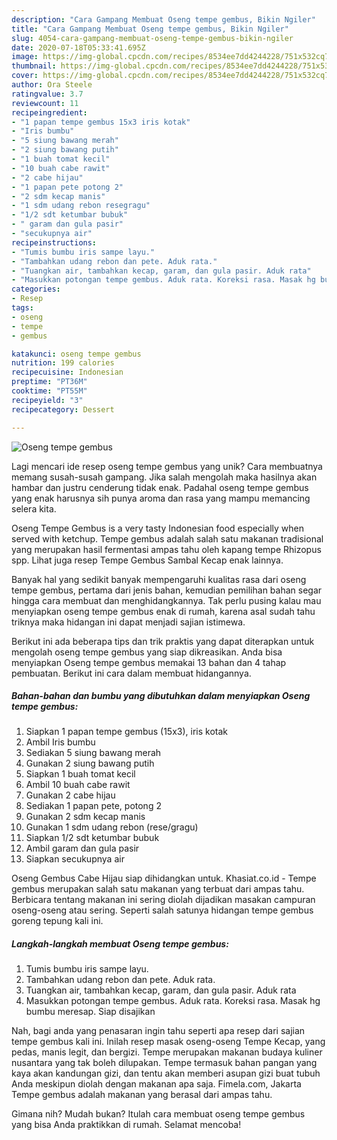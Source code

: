 ```yaml
---
description: "Cara Gampang Membuat Oseng tempe gembus, Bikin Ngiler"
title: "Cara Gampang Membuat Oseng tempe gembus, Bikin Ngiler"
slug: 4054-cara-gampang-membuat-oseng-tempe-gembus-bikin-ngiler
date: 2020-07-18T05:33:41.695Z
image: https://img-global.cpcdn.com/recipes/8534ee7dd4244228/751x532cq70/oseng-tempe-gembus-foto-resep-utama.jpg
thumbnail: https://img-global.cpcdn.com/recipes/8534ee7dd4244228/751x532cq70/oseng-tempe-gembus-foto-resep-utama.jpg
cover: https://img-global.cpcdn.com/recipes/8534ee7dd4244228/751x532cq70/oseng-tempe-gembus-foto-resep-utama.jpg
author: Ora Steele
ratingvalue: 3.7
reviewcount: 11
recipeingredient:
- "1 papan tempe gembus 15x3 iris kotak"
- "Iris bumbu"
- "5 siung bawang merah"
- "2 siung bawang putih"
- "1 buah tomat kecil"
- "10 buah cabe rawit"
- "2 cabe hijau"
- "1 papan pete potong 2"
- "2 sdm kecap manis"
- "1 sdm udang rebon resegragu"
- "1/2 sdt ketumbar bubuk"
- " garam dan gula pasir"
- "secukupnya air"
recipeinstructions:
- "Tumis bumbu iris sampe layu."
- "Tambahkan udang rebon dan pete. Aduk rata."
- "Tuangkan air, tambahkan kecap, garam, dan gula pasir. Aduk rata"
- "Masukkan potongan tempe gembus. Aduk rata. Koreksi rasa. Masak hg bumbu meresap. Siap disajikan"
categories:
- Resep
tags:
- oseng
- tempe
- gembus

katakunci: oseng tempe gembus 
nutrition: 199 calories
recipecuisine: Indonesian
preptime: "PT36M"
cooktime: "PT55M"
recipeyield: "3"
recipecategory: Dessert

---
```



![Oseng tempe gembus](https://img-global.cpcdn.com/recipes/8534ee7dd4244228/751x532cq70/oseng-tempe-gembus-foto-resep-utama.jpg)

Lagi mencari ide resep oseng tempe gembus yang unik? Cara membuatnya memang susah-susah gampang. Jika salah mengolah maka hasilnya akan hambar dan justru cenderung tidak enak. Padahal oseng tempe gembus yang enak harusnya sih punya aroma dan rasa yang mampu memancing selera kita.

Oseng Tempe Gembus is a very tasty Indonesian food especially when served with ketchup. Tempe gembus adalah salah satu makanan tradisional yang merupakan hasil fermentasi ampas tahu oleh kapang tempe Rhizopus spp. Lihat juga resep Tempe Gembus Sambal Kecap enak lainnya.

Banyak hal yang sedikit banyak mempengaruhi kualitas rasa dari oseng tempe gembus, pertama dari jenis bahan, kemudian pemilihan bahan segar hingga cara membuat dan menghidangkannya. Tak perlu pusing kalau mau menyiapkan oseng tempe gembus enak di rumah, karena asal sudah tahu triknya maka hidangan ini dapat menjadi sajian istimewa.


Berikut ini ada beberapa tips dan trik praktis yang dapat diterapkan untuk mengolah oseng tempe gembus yang siap dikreasikan. Anda bisa menyiapkan Oseng tempe gembus memakai 13 bahan dan 4 tahap pembuatan. Berikut ini cara dalam membuat hidangannya.

<!--inarticleads1-->

##### Bahan-bahan dan bumbu yang dibutuhkan dalam menyiapkan Oseng tempe gembus:

1. Siapkan 1 papan tempe gembus (15x3), iris kotak
1. Ambil Iris bumbu
1. Sediakan 5 siung bawang merah
1. Gunakan 2 siung bawang putih
1. Siapkan 1 buah tomat kecil
1. Ambil 10 buah cabe rawit
1. Gunakan 2 cabe hijau
1. Sediakan 1 papan pete, potong 2
1. Gunakan 2 sdm kecap manis
1. Gunakan 1 sdm udang rebon (rese/gragu)
1. Siapkan 1/2 sdt ketumbar bubuk
1. Ambil  garam dan gula pasir
1. Siapkan secukupnya air


Oseng Gembus Cabe Hijau siap dihidangkan untuk. Khasiat.co.id - Tempe gembus merupakan salah satu makanan yang terbuat dari ampas tahu. Berbicara tentang makanan ini sering diolah dijadikan masakan campuran oseng-oseng atau sering. Seperti salah satunya hidangan tempe gembus goreng tepung kali ini. 

<!--inarticleads2-->

##### Langkah-langkah membuat Oseng tempe gembus:

1. Tumis bumbu iris sampe layu.
1. Tambahkan udang rebon dan pete. Aduk rata.
1. Tuangkan air, tambahkan kecap, garam, dan gula pasir. Aduk rata
1. Masukkan potongan tempe gembus. Aduk rata. Koreksi rasa. Masak hg bumbu meresap. Siap disajikan


Nah, bagi anda yang penasaran ingin tahu seperti apa resep dari sajian tempe gembus kali ini. Inilah resep masak oseng-oseng Tempe Kecap, yang pedas, manis legit, dan bergizi. Tempe merupakan makanan budaya kuliner nusantara yang tak boleh dilupakan. Tempe termasuk bahan pangan yang kaya akan kandungan gizi, dan tentu akan memberi asupan gizi buat tubuh Anda meskipun diolah dengan makanan apa saja. Fimela.com, Jakarta Tempe gembus adalah makanan yang berasal dari ampas tahu. 

Gimana nih? Mudah bukan? Itulah cara membuat oseng tempe gembus yang bisa Anda praktikkan di rumah. Selamat mencoba!
